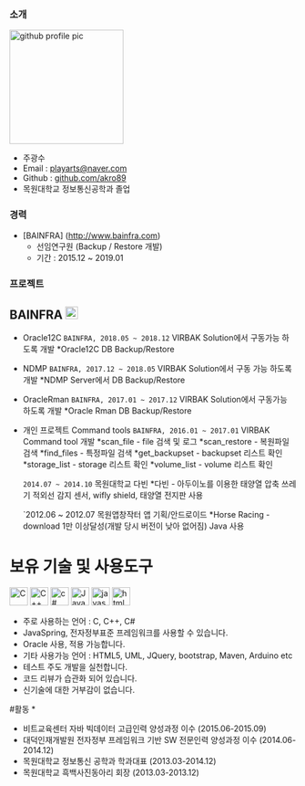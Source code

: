 ### 소개

<img alt="github profile pic" src="https://avatars2.githubusercontent.com/u/68227132?s=400&u=27ac334fedded40907d51911caf54c4d96e7694b&v=4" width="200">

* 주광수
* Email : playarts@naver.com
* Github : [github.com/akro89](https://github.com/akro89/Myproject)
* 목원대학교 정보통신공학과 졸업

### 경력
* [BAINFRA] (http://www.bainfra.com)
	- 선임연구원 (Backup / Restore 개발)
	- 기간 : 2015.12 ~ 2019.01
	
	
### 프로젝트 
## BAINFRA <img src="https://user-images.githubusercontent.com/68227132/87533361-744db100-c6cf-11ea-8cf9-a865238391e9.png" alt="virbak logo" width="22" height="22"/>
* Oracle12C 
 `BAINFRA, 2018.05 ~ 2018.12`
  VIRBAK Solution에서 구동가능 하도록 개발
  *Oracle12C DB Backup/Restore

* NDMP
 `BAINFRA, 2017.12 ~ 2018.05` 
  VIRBAK Solution에서 구동 가능 하도록 개발
  *NDMP Server에서 DB Backup/Restore
  
* OracleRman
 `BAINFRA, 2017.01 ~ 2017.12`
  VIRBAK Solution에서 구동가능 하도록 개발
  *Oracle Rman DB Backup/Restore 
 
* 개인 프로젝트 Command tools 
 `BAINFRA, 2016.01 ~ 2017.01`
  VIRBAK Command tool 개발
  *scan_file - file 검색 및 로그 
  *scan_restore - 복원파일 검색 
  *find_files - 특정파일 검색
  *get_backupset - backupset 리스트 확인
  *storage_list - storage 리스트 확인
  *volume_list - volume 리스트 확인
  
  `2014.07 ~ 2014.10`
  목원대학교 다빈
  *다빈 - 아두이노를 이용한 태양열 압축 쓰레기
  적외선 감지 센서, wifly shield, 태양열 전지판 사용
  
  `2012.06 ~ 2012.07
  목원앱창작터 앱 기획/안드로이드 
  *Horse Racing - download 1만 이상달성(개발 당시 버전이 낮아 없어짐)
  Java 사용
  
# 보유 기술 및 사용도구
<img alt="C" src="https://user-images.githubusercontent.com/68227132/87540524-cf38d580-c6da-11ea-8394-6424a93b3776.png" width="32" height="32"/> <img alt="C++" src="https://user-images.githubusercontent.com/68227132/87540546-d829a700-c6da-11ea-963d-2c7e16f5c9e4.png" width="32" height="32"/> <img alt="c#" src="https://user-images.githubusercontent.com/68227132/87540559-dcee5b00-c6da-11ea-944c-77d806c781b0.jpg" width="32" height="32"/> <img alt="Java" src="https://user-images.githubusercontent.com/68227132/87540638-01e2ce00-c6db-11ea-9a99-1910b2150892.png" width="32" height="32"/> <img alt="javascript" src="https://user-images.githubusercontent.com/68227132/87540654-05765500-c6db-11ea-83c3-cfc58e610c59.png" width="32" height="32"/> <img alt="html" src="https://user-images.githubusercontent.com/68227132/87540666-08714580-c6db-11ea-887a-6bf8f156bd81.png" width="32" height="32"/>

 - 주로 사용하는 언어 : C, C++, C#
 - JavaSpring, 전자정부표준 프레임워크를 사용할 수 있습니다.
 - Oracle 사용, 적용 가능합니다.
 - 기타 사용가능 언어 : HTML5, UML, JQuery, bootstrap, Maven, Arduino etc
 - 테스트 주도 개발을 실천합니다.
 - 코드 리뷰가 습관화 되어 있습니다.
 - 신기술에 대한 거부감이 없습니다.
 
#활동 
* 
* 비트교육센터 자바 빅데이터 고급인력 양성과정 이수 (2015.06-2015.09)
* 대덕인재개발원 전자정부 프레임워크 기반 SW 전문인력 양성과정 이수 (2014.06-2014.12)
* 목원대학교 정보통신 공학과 학과대표 (2013.03-2014.12)
* 목원대학교 흑백사진동아리 회장 (2013.03-2013.12)

  
  

